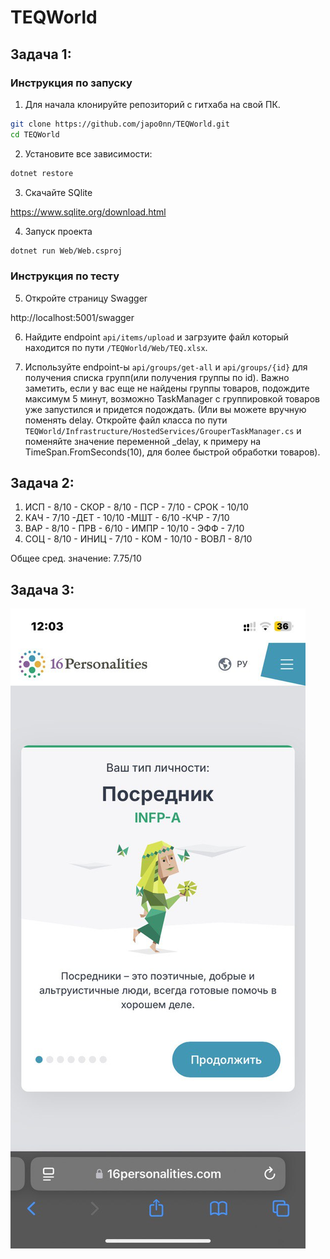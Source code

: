 # TEQWorld
## Задача 1:
### Инструкция по запуску

1. Для начала клонируйте репозиторий с гитхаба на свой ПК.
```bash
git clone https://github.com/japo0nn/TEQWorld.git
cd TEQWorld
```

2. Установите все зависимости:
```bash
dotnet restore
```

3. Скачайте SQlite

https://www.sqlite.org/download.html

4. Запуск проекта
```bash
dotnet run Web/Web.csproj
```

### Инструкция по тесту

5. Откройте страницу Swagger

http://localhost:5001/swagger

6. Найдите endpoint `api/items/upload` и загрзуите файл который находится по пути `/TEQWorld/Web/TEQ.xlsx`.

7. Используйте endpoint-ы `api/groups/get-all` и `api/groups/{id}` для получения списка групп(или получения группы по id). Важно заметить, если у вас еще не найдены группы товаров, подождите максимум 5 минут, возможно TaskManager с группировкой товаров уже запустился и придется подождать. (Или вы можете вручную поменять delay. Откройте файл класса по пути `TEQWorld/Infrastructure/HostedServices/GrouperTaskManager.cs` и поменяйте значение переменной _delay, к примеру на TimeSpan.FromSeconds(10), для более быстрой обработки товаров).


## Задача 2: 
  1. ИСП - 8/10
    - СКОР - 8/10
    - ПСР - 7/10
    - СРОК - 10/10
  2. КАЧ - 7/10
    -ДЕТ - 10/10
    -МШТ - 6/10
    -КЧР - 7/10
  4. ВАР - 8/10
    - ПРВ - 6/10
    - ИМПР - 10/10
    - ЭФФ - 7/10
  5. СОЦ - 8/10
    - ИНИЦ - 7/10
    - КОМ - 10/10
    - ВОВЛ - 8/10

Общее сред. значение: 7.75/10

## Задача 3:

![Результат 16personalities](images/16p.jpg)
